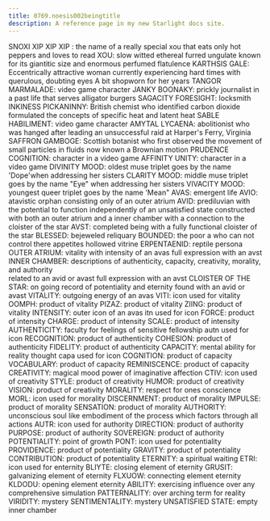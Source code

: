 ```yaml
---
title: 0769.noesis002beingtitle
description: A reference page in my new Starlight docs site.
---
```

SNOXI XIP XIP XIP : 
the name of a really special xou that eats only hot peppers and loves to read
XOU: 
slow witted ethereal furred ungulate known for its giantitic size and enormous perfumed flatulence 
KARTHSIS GALE:
Eccentrically attractive woman currently experiencing hard times with querulous, doubting eyes
A bit shopworn for her years
TANGOR MARMALADE:
video game character
JANKY BOONAKY: 
prickly journalist in a past life that serves alligator burgers
SAGACITY FORESIGHT: 
locksmith
INKINESS PICKANINNY:
British chemist who identified carbon dioxide
formulated the concepts of specific heat and latent heat
SABLE HABILIMENT: 
video game character
AMYTAL LYCAENA:
abolitionist who was hanged after leading an unsuccessful raid at Harper's Ferry, Virginia
SAFFRON GAMBOGE:
Scottish botanist who first observed the movement of small particles in fluids now known a Brownian motion
PRUDENCE COGNITION: 
character in a video game
AFFINITY UNITY: 
character in a video game
DIVINITY  MOOD: 
oldest muse triplet
goes by the name 'Dope'when addressing her sisters 
CLARITY MOOD: 
middle muse triplet
goes by the name "Eye" when addressing her sisters
VIVACITY MOOD: 
youngest queer triplet 
goes by the name 'Mean"
AVAS:
emergent life
AVIO:
atavistic orphan consisting only of an outer atrium
AVID:
prediluvian with the potential to function independently of an unsatisfied state
constructed with both an outer atrium and a inner chamber with a connection to the cloister of the star
AVST:
completed being with a fully functional cloister of the star
BLESSED:
bejeweled reliquary 
BOUNDED:
the poor a who can not control there appetites
hollowed vitrine
ERPENTAENID: 
reptile persona 
OUTER ATRIUM: 
vitality with intensity of an avas 
full expression with an avst
INNER CHAMBER:
descriptions of authenticity, capacity, creativity, morality, and authority  
related to an avid or avast
full expression with an avst
CLOISTER OF THE STAR:
on going record of potentiality and eternity found with an avid or avast
VITALITY: 
outgoing energy of an avas
VITI:
icon used for vitality
OOMPH: 
product of vitality
PIZAZ: 
product of vitality
ZIING: 
product of vitality
INTENSITY: 
outer icon of an avas
itn used for icon
FORCE: 
product of intensity
CHARGE: 
product of intensity
SCALE: 
product of intensity
AUTHENTICITY: 
faculty for feelings of sensitive fellowship
autn used for icon
RECOGNITION: 
product of authenticity
COHESION: 
product of authenticity
FIDELITY: 
product of authenticity
CAPACITY: 
mental ability for reality thought
capa used for icon
COGNITION: 
product of capacity
VOCABULARY: 
product of capacity
REMINISCENCE: 
product of capacity
CREATIVITY: 
magical mood power of imaginative affection
CTIV:
icon used of creativity
STYLE: 
product of creativity
HUMOR: 
product of creativity
VISION: 
product of creativity
MORALITY: 
respect for ones conscience 
MORL:
icon used for morality 
DISCERNMENT: 
product of morality
IMPULSE: 
product of morality
SENSATION: 
product of morality
AUTHORITY: 
unconscious soul like embodiment of the process which factors through all actions
AUTR:
icon used for authority
DIRECTION: 
product of authority
PURPOSE: 
product of authority
SOVEREIGN: 
product of authority
POTENTIALITY: 
point of growth
PONT:
icon used for potentiality
PROVIDENCE: 
product of potentiality
GRAVITY: 
product of potentiality
CONTRIBUTION: 
product of potentiality
ETERNITY: 
a spiritual waiting
ETRI:
icon used for enternity 
BLIYTE: 
closing element of eternity
GRUSIT: 
galvanizing element of eternity
FLXUOW: 
connecting element eternity
KLDODU: 
opening element eternity
ABILITY: 
exercising influence over any comprehensive simulation
PATTERNALITY: 
over arching term for reality
VIRIDITY:
mystery
SENTIMENTALITY:
mystery
UNSATISFIED STATE: 
empty inner chamber



